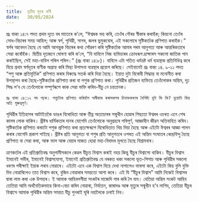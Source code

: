 ```yaml
---
title:  তৃতীয় দূতৰ বাণী
date:   30/05/2024
---
```


প্ৰঃ বাক্য ১৪:৭ পদত প্ৰথম দূতে বৰ মাতেৰে ক’লে, “ঈশ্বৰক ভয় কৰি, তেওঁৰ গৌৰৱ স্বীকাৰ কৰাহঁক; কিয়নো তেওঁৰ সোধ-বিচাৰৰ সময় আহিল; আৰু স্বৰ্গ, পৃথিৱী, সাগৰ, জলৰ ভুমুকবোৰ, এই সকলোৰে সৃষ্টিকৰ্তাক প্ৰণিপাত কৰাহঁক।” স্বৰ্গৰ আবেদন হৈছে যে আমি আগন্তুক বিচাৰৰ কথা সোঁৱৰণ কৰি সৃষ্টিকৰ্তাক আমাৰ পৰম আনুগত্য আৰু আন্তৰিকতাৰে সেৱা কৰোঁহঁক। দ্বিতীয় দূতজনে ঘোষণা কৰি ক’লে, “যি বাবিলে নিজ ব্যভিচাৰৰ ক্ৰোধৰূপ দ্ৰাক্ষাৰস সকলো জাতিক পান কৰাইছিল, সেই মহা-বাবিল পৰিল পৰিল।” (প্ৰঃ বাক্য ১৪:৮)। বাবিলে এটা পতিত ধৰ্মভ্ৰষ্ট ধৰ্ম ব্যৱস্থাক প্ৰতিনিধিত্ব কৰে যিয়ে প্ৰথম স্বৰ্গদূতৰ বাণীক অগ্ৰাহ্য কৰি মিছা উপাসনা ব্যৱস্থাৰ প্ৰয়োগ কৰিছে। সেইবাবেই প্ৰঃ বাক্য ১৪. ৯-১১ পদত “পশু আৰু প্ৰতিমূৰ্তিক” প্ৰণিপাত কৰাৰ বিৰুদ্ধে সতৰ্ক কৰি দিয়া হৈছে। ইয়াত দুটা বিৰোধী সিদ্ধান্ত বা মনোনীত কৰা উপস্থাপন কৰা হৈছে-সৃষ্টিকৰ্তাক প্ৰণিপাত কৰা বা পশুক প্ৰণিপাত কৰা। পৃথিৱীৰ প্ৰতিজন ব্যক্তিয়ে তেওঁলোকৰ অন্তিম, দৃঢ় সিদ্ধ ল’ব যে তেওঁলোকে সম্পূৰ্ণৰূপে কাক সেৱা ভক্তি কৰিব-যীচু নে চয়তানক।

`প্ৰঃ বাক্য ১৪:১২ পদ পঢ়ক। পশুটোক প্ৰণিপাত কৰিবলৈ অস্বীকাৰ কৰাসকলৰ চিনাক্তকৰণৰ বৈশিষ্ট্য দুটা কি কি? দুয়োটা কিয় অতি গুৰুত্বপূৰ্ণ।`

পৃথিৱীৰ ইতিহাসৰ আটাইতকৈ ডাঙৰ বিৰোধিতা আৰু তীব্ৰ অত্যাচাৰৰ সন্মুখীন হোৱাৰ পিছতো ঈশ্বৰৰ ওচৰত এনে শেষ কালৰ লোক থাকিব। খ্ৰীষ্টৰ ধাৰ্মিকতাৰ দানৰ যোগেদি তেওঁলোকে অনুগ্ৰহৰে পৰিপূৰ্ণ, আজ্ঞাধীন জীৱন অতিবাহিত কৰিব। সৃষ্টিকৰ্তাক প্ৰণিপাত কৰাটো পশুক প্ৰণিপাত কৰা প্ৰত্যক্ষৰূপে বিৰোধিতাত থিয় দিয়া হৈছে আৰু এইটো ঈশ্বৰৰ আজ্ঞা পালন কৰাৰ যোগেদি প্ৰকাশ পাইছে। খ্ৰীষ্টৰ প্ৰতি আনুগত্য বা পশুৰ প্ৰতি আনুগত্যৰ ওপৰত এই অন্তিম সংঘাতৰ কেন্দ্ৰবিন্দু হৈছে প্ৰণিপাত বা সেৱা কৰা, আৰু ভাল আৰু বেয়াৰ মাজত হোৱা মহা-বিবাদৰ মূলতে হৈছে বিশ্ৰামবাৰ।

ত্ৰাণকৰ্তাৰ এই প্ৰতিশ্ৰুতিবদ্ধ অনুগামীসকলে কেৱল যীচুত বিশ্বাস কৰাই নহয় কিন্তু যীচুৰ বিশ্বাসো থাকিব। যীচুৰ বিশ্বাস ইমানেই গভীৰ, ইমানেই বিশ্বাসযোগ্য, ইমানেই প্ৰতিশ্ৰুতিবদ্ধ যে নৰকত থকা সকলো ভূত-পিশাচ আৰু পৃথিৱীৰ সকলো ধৰণৰ পৰীক্ষাই ইয়াক লৰাব নোৱাৰে। এইটো এনে এক বিশ্বাস যিয়ে দেখা নাপালেও ভাৰসা কৰে, এইটো কিয় বুলি যুক্তি দিব নোৱাৰিলেও তাত বিশ্বাস কৰে, বুজিব নোৱাৰাৰ সময়তো আশা কৰে। এই যি “যীচুৰ বিশ্বাস” আমি নিজেই বিশ্বাসৰ দ্বাৰা লাভ কৰা এক উপহাৰ। ই আমাক আহিবলগীয়া সংকটৰ মাজেদি পাৰ কৰি লৈ যাব। যেতিয়া অন্তিম সংকট আহিব তেতিয়া আমি অৰ্থনৈতিকভাৱে কিনা-বেচা কৰিব নোৱাৰা, নিৰ্যাতন, কাৰাদণ্ড আৰু মৃত্যুৰ সন্মুখীন হ’ব লাগিব, তেতিয়া যীচুৰ বিশ্বাসে আমাক পৃথিৱীৰ অন্তিম সময়ত যীচু পুনৰাই ঘূৰি নহালৈকে চলাই নিব।